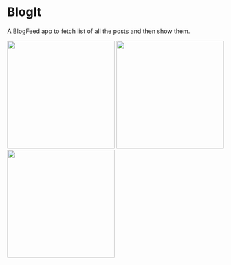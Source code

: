 # BlogIt
A BlogFeed app to fetch list of all the posts and then show them. 

<img src="https://user-images.githubusercontent.com/39986507/74910142-d5eb4700-53df-11ea-8d40-099e6ee7fc5a.png" width="250">   <img src="https://user-images.githubusercontent.com/39986507/74910156-dbe12800-53df-11ea-92d9-c4787159b423.png" width="250"> <img src="https://user-images.githubusercontent.com/39986507/74910147-d8e63780-53df-11ea-9af0-f317bf6d8dd6.png" width="250">  
      
